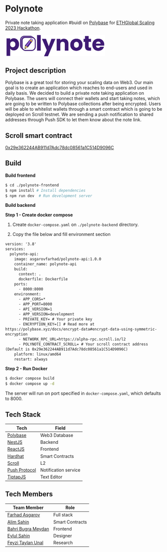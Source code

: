 # Polynote

Private note taking application #buidl on [Polybase](https://polybase.xyz/) for [ETHGlobal Scaling 2023 Hackathon](https://ethglobal.com/events/scaling2023).

<img style="width: 320px" src="https://raw.githubusercontent.com/itublockchain/polynote-scaling2023/master/docs/logo.png">

## Project description

Polybase is a great tool for storing your scaling data on Web3. Our main goal is to create an application which reaches to end-users and used in daily basis. We decided to build a private note taking application on Polybase. The users will connect their wallets and start taking notes, which are going to be written to Polybase collections after being encrypted. Users will be able to whitelist wallets through a smart contract which is going to be deployed on Scroll testnet. We are sending a push notification to shared addresses through Push SDK to let them know about the note link.

## Scroll smart contract

[0x29e362244AB911d7Adc78dc08561a1C514D9096C](https://blockscout.scroll.io/address/0x29e362244AB911d7Adc78dc08561a1C514D9096C)

## Build

**Build frontend**

```bash
$ cd ./polynote-frontend
$ npm install # Install dependencies
$ npm run dev  # Run development server
```

**Build backend**

**Step 1 - Create docker compose**

1. Create `docker-compose.yaml` on `./polynote-backend` directory.

2. Copy the file below and fill environment section

```
version: '3.8'
services:
  polynote-api:
    image: asgarovfarhad/polynote-api:1.0.0
    container_name: polynote-api
    build:
      context: .
      dockerfile: Dockerfile
    ports:
      - 8000:8000
    environment:
      - APP_CORS=*
      - APP_PORT=8000
      - API_VERSION=1
      - APP_VERSION=development
      - PRIVATE_KEY= # Your private key
      - ENCRYPTION_KEY=[] # Read more at https://polybase.xyz/docs/encrypt-data#encrypt-data-using-symmetric-encryption
      - NETWORK_RPC_URL=https://alpha-rpc.scroll.io/l2
      - POLYNOTE_CONTRACT_SCROLL= # Your scroll contract address (Default is 0x29e362244AB911d7Adc78dc08561a1C514D9096C)
    platform: linux/amd64
    restart: always
```

**Step 2 - Run Docker**

```bash
$ docker compose build
$ docker compose up -d
```

The server will run on port specified in `docker-compose.yaml`, which defaults to 8000.

## Tech Stack

| Tech                               | Field                |
| ---------------------------------- | -------------------- |
| [Polybase](https://polybase.xyz/)  | Web3 Database        |
| [NestJS](https://nestjs.com/)      | Backend              |
| [ReactJS](https://react.dev/)      | Frontend             |
| [Hardhat](https://hardhat.org/)    | Smart Contracts      |
| [Scroll](https://scroll.io/)       | L2                   |
| [Push Protocol](https://push.org/) | Notification service |
| [TiptapJS](https://tiptap.dev/)    | Text Editor          |

## Tech Members

| Team Member                                           | Role            |
| ----------------------------------------------------- | --------------- |
| [Farhad Asgarov](https://twitter.com/asgarovf)        | Full stack      |
| [Alim Sahin](https://twitter.com/aalimsahin)          | Smart Contracts |
| [Bahri Bugra Meydan](https://twitter.com/weckleth)    | Frontend        |
| [Eylul Sahin](https://twitter.com/eyllshn007)         | Designer        |
| [Feyzi Taylan Unal](https://twitter.com/unalf_Taylan) | Research        |
